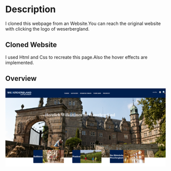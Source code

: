 # Description
I cloned this webpage from an Website.You can reach the original website with clicking the logo of weserbergland.

## Cloned Website

I used Html and Css to recreate this page.Also the hover effects are implemented.

## Overview

![Overview](./image/Overview.png)
